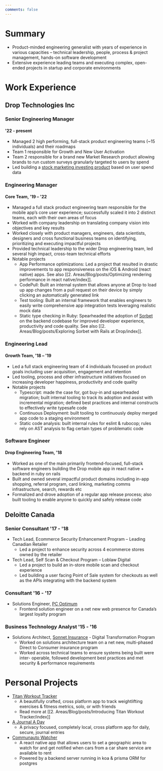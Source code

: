 ```yaml
---
comments: false
---
```


# Summary
- Product-minded engineering generalist with years of experience in various capacities – technical leadership, people, process & project management, hands-on software development
- Extensive experience leading teams and executing complex, open-ended projects in startup and corporate environments
# Work Experience
## Drop Technologies Inc
### Senior Engineering Manager
#### '22 - present
- Managed 2 high performing, full-stack product engineering teams (~15 individuals) and their roadmaps
- Team 1 responsible for Growth and New User Activation
- Team 2 responsible for a brand new Market Research product allowing brands to run custom surveys granularly targeted to users by spend
- Led building a [stock marketing investing product](https://joinsignals.com) based on user spend data
### Engineering Manager
#### Core Team, '19 – '22
- Managed a full stack product engineering team responsible for the mobile app’s core user experience; successfully scaled it into 2 distinct teams, each with their own areas of focus
- Worked with company leadership on translating company vision into objectives and key results
- Worked closely with product managers, engineers, data scientists, designers and cross functional business teams on identifying, prioritizing and executing impactful projects
- Provided technical leadership to the wider Drop engineering team, led several high impact, cross-team technical efforts
- Notable projects
	- App Performance optimizations: Led a project that resulted in drastic improvements to app responsiveness on the iOS & Android (react native) apps. See also [[2. Areas/Blog/posts/Optimizing rendering performance in react native/index]].
	- CodePull: Built an internal system that allows anyone at Drop to load up app changes from a pull request on their device by simply clicking an automatically generated link
	- Test tooling: Built an internal framework that enables engineers to easily write comprehensive app integration tests leveraging realistic mock data
	- Static type checking in Ruby: Spearheaded the adoption of [Sorbet](https://sorbet.org/) on the backend codebase for improved developer experience, productivity and code quality. See also [[2. Areas/Blog/posts/Exploring Sorbet with Rails at Drop/index]]. 
### Engineering Lead
#### Growth Team, '18 – '19
- Led a full stack engineering team of 4 individuals focused on product goals including user acquisition, engagement and retention
- Led tooling, process and other infrastructure initiatives focused on increasing developer happiness, productivity and code quality
- Notable projects
	- Typescript: made the case for, got buy-in and spearheaded migration; built internal tooling to track its adoption and assist with incremental migration; defined best practices and internal constructs to effectively write typesafe code
	- Continuous Deployment: built tooling to continuously deploy merged app code to a staging environment
	- Static code analysis: built internal rules for eslint & rubocop; rules rely on AST analysis to flag certain types of problematic code

### Software Engineer
#### Drop Engineering Team, '18
- Worked as one of the main primarily frontend-focused, full-stack software engineers building the Drop mobile app in react native + backend in ruby on rails
- Built and owned several impactful product domains including in-app shopping, referral program, card linking, marketing comms infrastructure, search, rewards etc
- Formalized and drove adoption of a regular app release process; also built tooling to enable anyone to quickly and safely release code
## Deloitte Canada
### Senior Consultant '17 - '18
- Tech Lead, Ecommerce Security Enhancement Program – Leading Canadian Retailer
	- Led a project to enhance security across 4 ecommerce stores owned by the retailer
- Tech Lead, Self Scan & Checkout Program – Loblaw Digital
	- Led a project to build an in-store mobile scan and checkout experience
	- Led building a user facing Point of Sale system for checkouts as well as the APIs integrating with the backend system
### Consultant '16 - '17
- Solutions Engineer, [PC Optimum](https://www.pcoptimum.ca/)
	- Frontend solution engineer on a net new web presence for Canada’s largest loyalty program
### Business Technology Analyst '15 - '16
- Solutions Architect, [Sonnet Insurance](https://www.sonnet.ca/) - Digital Transformation Program
	- Worked on solutions architecture team on a net new, multi-phased Direct to Consumer insurance program
	- Worked across technical teams to ensure systems being built were inter- operable, followed development best practices and met security & performance requirements
# Personal Projects
- [Titan Workout Tracker](https://www.titangymapp.com/)
	- A beautifully crafted, cross platform app to track weightlifting exercises & fitness metrics, solo, or with friends
	- Read more at [[2. Areas/Blog/posts/Introducing Titan Workout Tracker/index]]
- [A Journal A Day](https://ajournaladay.com/)
	- A privacy focused, completely local, cross platform app for daily, secure, journal entries
- [Communauto Watcher](https://www.communautowatcher.com/)
	- A react native app that allows users to set a geographic area to watch for and get notified when cars from a car share service are available to rent
	- Powered by a backend server running in koa & prisma ORM for postgres
